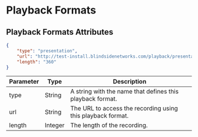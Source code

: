# Playback Formats

## Playback Formats Attributes


```json
{
    "type": "presentation",
    "url": "http://test-install.blindsidenetworks.com/playback/presentation/0.9.0/playback.html?meetingId=odlk9s01f337f38d8ldki9s893a043551d10e6c1-1445418877676",
    "length": "360"
}
```

Parameter | Type    | Description
--------- | ------- | -----------
type      | String  | A string with the name that defines this playback format.
url       | String  | The URL to access the recording using this playback format.
length    | Integer | The length of the recording.
